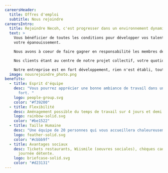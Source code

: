 ```yaml
---
careersHeader:
  title: Offres d'emploi
  subtitle: Nous rejoindre
careersIntro:
  title: Rejoindre Necoh, c'est progresser dans un environnement dynamique
  text: >
    Vous bénéficier de toutes les conditions pour développer vos talents et
    votre épanouissement.

    Nous avons à coeur de faire gagner en responsabilité les membres de notre équipe. Pour ce faire la formation est au centre de notre politique RH, le partage d'expérience et l'accompagnement dans notre ADN. Chez Necoh, la qualité des relations humaines, l'ambiance au travail et l'autonomie sont des valeurs fortes.  

    Nos clients étant au centre de notre projet collectif, votre quotidien sera riche de découvertes et d'innovations.

    Notre entreprise est en fort développement, rien n'est établi, tout reste à faire ! 
  image: nousrejoindre_photo.png
benefits:
  - title: Esprit d'équipe
    desc: "Vous pourrez apprécier une bonne ambiance de travail dans un collectif
      fort. "
    logo: people-group.svg
    color: "#f39200"
  - title: Flexibilité
    desc: Aménagement possible du temps de travail sur 4 jours et demi.
    logo: rainbow-solid.svg
    color: "#be1522"
  - title: Taille Humaine
    desc: "Une équipe de 20 personnes qui vous accueillera chaleureusement. "
    logo: feather-solid.svg
    color: "#cbbb9f"
  - title: Avantages sociaux
    desc: Tickets restaurants, Wiismile (oeuvres sociales), chèques cadeaux et
      journée détente.
    logo: briefcase-solid.svg
    color: "#d23131"
---
```


